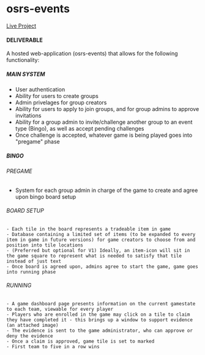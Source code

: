 # osrs-events

[Live Project](https://osrs-events.web.app/)
#### DELIVERABLE
A hosted web-application (osrs-events) that allows for the following functionality:

##### MAIN SYSTEM
- User authentication
- Ability for users to create groups
- Admin privelages for group creators
- Ability for users to apply to join groups, and for group admins to approve invitations
- Ability for a group admin to invite/challenge another group to an event type (Bingo), as well as accept pending challenges
- Once challenge is accepted, whatever game is being played goes into "pregame" phase

##### BINGO
###### PREGAME
- System for each group admin in charge of the game to create and agree upon bingo board setup
###### BOARD SETUP
	- Each tile in the board represents a tradeable item in game
	- Database containing a limited set of items (to be expanded to every item in game in future versions) for game creators to choose from and position into tile locations
	- (Preferred but optional for V1) Ideally, an item-icon will sit in the game square to represent what is needed to satisfy that tile instead of just text
	- Once board is agreed upon, admins agree to start the game, game goes into running phase
###### RUNNING
	- A game dashboard page presents information on the current gamestate to each team, viewable for every player
	- Players who are enrolled in the game may click on a tile to claim they have completed it - this brings up a window to support evidence (an attached image)
	- The evidence is sent to the game administrator, who can approve or deny the evidence
	- Once a claim is approved, game tile is set to marked
	- First team to five in a row wins

